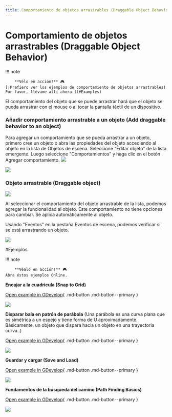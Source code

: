 ```yaml
---
title: Comportamiento de objetos arrastrables (Draggable Object Behavior)
---
```

# Comportamiento de objetos arrastrables (Draggable Object Behavior)

!!! note

        **Vélo en acción!** 🎮
    [¡Prefiero ver los ejemplos de comportamiento de objetos arrastrables! Por favor, llévame allí ahora.](#Examples)

El comportamiento del objeto que se puede arrastrar hará que el objeto se pueda arrastrar con el mouse o al tocar la pantalla táctil de un dispositivo.

### Añadir comportamiento arrastrable a un objeto (Add draggable behavior to an object)

Para agregar un comportamiento que se pueda arrastrar a un objeto, primero cree un objeto o abra las propiedades del objeto accediendo al objeto en la lista de Objetos de escena. Seleccione "Editar objeto" de la lista emergente. Luego seleccione "Comportamientos" y haga clic en el botón Agregar comportamiento. ![](/gdevelop5/behaviors/addbehavior.jpg)

![](/gdevelop5/behaviors/draggablebehaviorlistchoice.jpg)

### Objeto arrastrable (Draggable object)

![](/gdevelop5/behaviors/draggable-object-behavior-inlist.png)

Al seleccionar el comportamiento del objeto arrastrable de la lista, podemos agregar la funcionalidad al objeto. Este comportamiento no tiene opciones para cambiar. Se aplica automáticamente al objeto.

Usando "Eventos" en la pestaña Eventos de escena, podemos verificar si se está arrastrando un objeto.

![](/gdevelop5/behaviors/eventcondtiondraggableobject.png)

#Ejemplos

!!! note

        **Véalo en acción!** 🎮
    Abra éstos ejemplos Online.

**Encajar a la cuadricula (Snap to Grid)**

[Open example in GDevelop](https://editor.gdevelop.io/?project=example://snap-object-to-grid){ .md-button .md-button--primary }

[![](/gdevelop5/behaviors/snaptogrid.png)](https://editor.gdevelop.io/?project=example://snap-object-to-grid)


**Disparar bala en patrón de parábola** (Una parábola es una curva plana que es simétrica a un espejo y tiene forma de U aproximadamente. Básicamente, un objeto que dispara hacia un objeto en una trayectoria curva..)

[Open example in GDevelop](https://editor.gdevelop.io/?project=example://shoot-bullet-in-parabola){ .md-button .md-button--primary }

[![](/gdevelop5/behaviors/shootbulletparabolapattern.png)](https://editor.gdevelop.io/?project=example://shoot-bullet-in-parabola)


**Guardar y cargar (Save and Load)**

[Open example in GDevelop](https://editor.gdevelop.io/?project=example://save-load){ .md-button .md-button--primary }

[![](/gdevelop5/behaviors/saveandloadexample.png)](https://editor.gdevelop.io/?project=example://save-load)


**Fundamentos de la búsqueda del camino (Path Finding Basics)**

[Open example in GDevelop](https://editor.gdevelop.io/?project=example://pathfinding-basics){ .md-button .md-button--primary }

[![](/gdevelop5/behaviors/pathfindingbasics.png)](https://editor.gdevelop.io/?project=example://pathfinding-basics)
